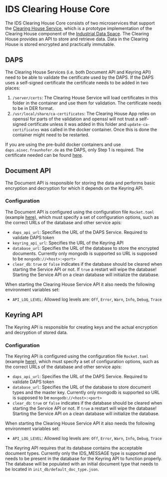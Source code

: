 # IDS Clearing House Core
The IDS Clearing House Core consists of two microservices that support the [Clearing House Service](https://github.com/Fraunhofer-AISEC/ids-clearing-house-service), which is a prototype implementation of the Clearing House component of the [Industrial Data Space](https://github.com/International-Data-Spaces-Association/IDS-G). The Clearing House provides an API to store and retrieve data. Data in the Clearing House is stored encrypted and practically immutable.

## DAPS
The Clearing House Services (i.e. both Document API and Keyring API) need to be able to validate the certificate used by the DAPS. If the DAPS uses a self-signed certificate the certificate needs to be added in two places:
1. `/server/certs`: The Clearing House Service will load certificates in this folder in the container and use them for validation. The certificate needs to be in DER format.
2. `/usr/local/share/ca-certificates`: The Clearing House App relies on openssl for parts of the validation and openssl will not trust a self-signed certificate unless it was added in this folder and `update-ca-certificates` was called in the docker container. Once this is done the container might need to be restarted.

If you are using the pre-build docker containers and use `daps.aisec.fraunhofer.de` as the DAPS, only Step 1 is required. The certificate needed can be found [here](document-api/certs).

## Document API
The Document API is responsible for storing the data and performs basic encryption and decryption for which it depends on the Keyring API.

### Configuration
The Document API is configured using the configuration file `Rocket.toml` (example [here](document-api/Rocket.toml)), which must specify a set of configuration options, such as the correct URLs of the database and other service apis:
- `daps_api_url`: Specifies the URL of the DAPS Service. Required to validate DAPS token
- `keyring_api_url`: Specifies the URL of the Keyring API
- `database_url`: Specifies the URL of the database to store the encrypted documents. Currently only mongodb is supported so URL is supposed to be `mongodb://<host>:<port>`
- `clear_db`: `true` or `false` indicates if the database should be cleared when starting the Service API or not. If `true` a restart will wipe the database! Starting the Service API on a clean database will initialize the database.

When starting the Clearing House Service API it also needs the following environment variables set:
- `API_LOG_LEVEL`: Allowed log levels are: `Off`, `Error`, `Warn`, `Info`, `Debug`, `Trace`

## Keyring API
The Keyring API is responsible for creating keys and the actual encryption and decryption of stored data.

### Configuration
The Keyring API is configured using the configuration file `Rocket.toml` (example [here](keyring-api/Rocket.toml)), which must specify a set of configuration options, such as the correct URLs of the database and other service apis:
- `daps_api_url`: Specifies the URL of the DAPS Service. Required to validate DAPS token
- `database_url`: Specifies the URL of the database to store document types and the master key. Currently only mongodb is supported so URL is supposed to be `mongodb://<host>:<port>`
- `clear_db`: `true` or `false` indicates if the database should be cleared when starting the Service API or not. If `true` a restart will wipe the database! Starting the Service API on a clean database will initialize the database.

When starting the Clearing House Service API it also needs the following environment variables set:
- `API_LOG_LEVEL`: Allowed log levels are: `Off`, `Error`, `Warn`, `Info`, `Debug`, `Trace`

The Keyring API requires that its database contains the acceptable document types. Currently only the IDS_MESSAGE type is supported and needs to be present in the database for the Keyring API to function properly. The database will be populated with an initial document type that needs to be located in `init_db/default_doc_type.json`.
